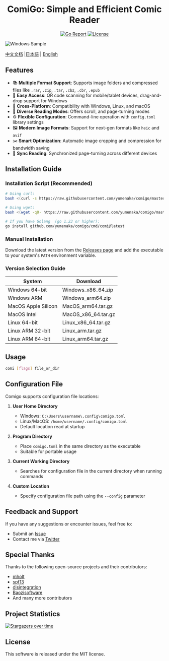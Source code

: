 <div align="center">

# ComiGo: Simple and Efficient Comic Reader

[![Go Report](https://goreportcard.com/badge/github.com/yumenaka/comi?style=flat-square)](https://goreportcard.com/report/github.com/yumenaka/comi)
[![License](https://img.shields.io/github/license/yumenaka/comi?style=flat-square&color=blue)](https://github.com/yumenaka/comigo/blob/main/LICENSE)

<!--
[![Downloads](https://img.shields.io/github/downloads/yumenaka/comi/total?style=flat-square&color=success)](https://github.com/yumenaka/comigo/releases)
<img src="https://raw.githubusercontent.com/yumenaka/comi/master/icon.ico" alt="ComiGo：Simple Comig & Manga Reader" width="200">
-->
</div>

![Windows Sample](https://www.yumenaka.net/wp-content/uploads/2020/08/sample.gif "Windows Sample")

[中文文档](https://github.com/yumenaka/comigo/blob/master/README_CN.md) |[日本語](https://github.com/yumenaka/comigo/blob/master/README_JP.md) | [English](https://github.com/yumenaka/comigo/blob/master/README.md)

## Features

- 📚 **Multiple Format Support**: Supports image folders and compressed files like `.rar`, `.zip`, `.tar`, `.cbz`, `.cbr`, `.epub`
- 📱 **Easy Access**: QR code scanning for mobile/tablet devices, drag-and-drop support for Windows
- 🐧 **Cross-Platform**: Compatibility with Windows, Linux, and macOS
- 📖 **Diverse Reading Modes**: Offers scroll, and page-turning modes
- ⚙️ **Flexible Configuration**: Command-line operation with `config.toml` library settings
- 🖼️ **Modern Image Formats**: Support for next-gen formats like `heic` and `avif`
- ✂️ **Smart Optimization**: Automatic image cropping and compression for bandwidth saving
- 🔄 **Sync Reading**: Synchronized page-turning across different devices

## Installation Guide

### Installation Script (Recommended)

```bash
# Using curl:
bash <(curl -s https://raw.githubusercontent.com/yumenaka/comigo/master/get_comigo.sh)

# Using wget:
bash <(wget -qO- https://raw.githubusercontent.com/yumenaka/comigo/master/get_comigo.sh)

# If you have Golang  (go 1.23 or higher):
go install github.com/yumenaka/comigo/cmd/comi@latest
```

### Manual Installation

Download the latest version from the [Releases page](https://github.com/yumenaka/comigo/releases) and add the executable to your system's `PATH` environment variable.

### Version Selection Guide

| System              | Download            |
|---------------------|---------------------|
| Windows 64-bit      | Windows_x86_64.zip  |
| Windows ARM         | Windows_arm64.zip   |
| MacOS Apple Silicon | MacOS_arm64.tar.gz  |
| MacOS Intel         | MacOS_x86_64.tar.gz |
| Linux 64-bit        | Linux_x86_64.tar.gz |
| Linux ARM 32-bit    | Linux_arm.tar.gz    |
| Linux ARM 64-bit    | Linux_arm64.tar.gz  |

## Usage

```bash
comi [flags] file_or_dir
```

## Configuration File

Comigo supports  configuration file locations:

1. **User Home Directory**  
   - Windows: `C:\Users\username\.config\comigo.toml`
   - Linux/MacOS: `/home/username/.config/comigo.toml`
   - Default location read at startup

2. **Program Directory**  
   - Place `comigo.toml` in the same directory as the executable
   - Suitable for portable usage

3. **Current Working Directory**  
   - Searches for configuration file in the current directory when running commands

4. **Custom Location**  
   - Specify configuration file path using the `--config` parameter

## Feedback and Support

If you have any suggestions or encounter issues, feel free to:
- Submit an [Issue](https://github.com/yumenaka/comigo/issues)
- Contact me via [Twitter](https://x.com/yumenaka7)

## Special Thanks

Thanks to the following open-source projects and their contributors:
- [mholt](https://github.com/mholt)
- [spf13](https://github.com/spf13)
- [disintegration](https://github.com/disintegration)
- [Baozisoftware](https://github.com/Baozisoftware)
- And many more contributors

## Project Statistics

[![Stargazers over time](https://starchart.cc/yumenaka/comigo.svg?variant=adaptive)](https://starchart.cc/yumenaka/comigo)

## License

This software is released under the MIT license.
